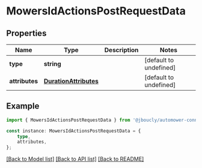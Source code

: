 # MowersIdActionsPostRequestData


## Properties

Name | Type | Description | Notes
------------ | ------------- | ------------- | -------------
**type** | **string** |  | [default to undefined]
**attributes** | [**DurationAttributes**](DurationAttributes.md) |  | [default to undefined]

## Example

```typescript
import { MowersIdActionsPostRequestData } from '@jboucly/automower-connect-sdk';

const instance: MowersIdActionsPostRequestData = {
    type,
    attributes,
};
```

[[Back to Model list]](../README.md#documentation-for-models) [[Back to API list]](../README.md#documentation-for-api-endpoints) [[Back to README]](../README.md)
